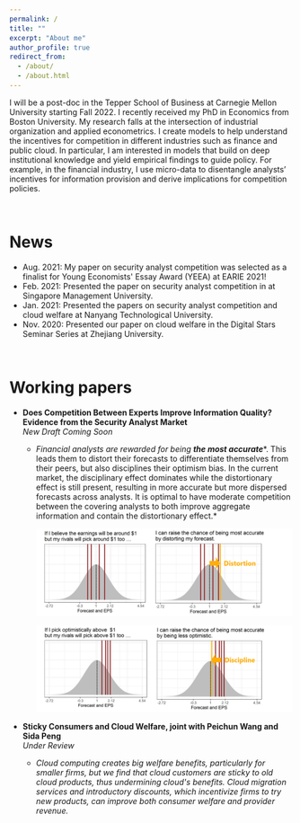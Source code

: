 ```yaml
---
permalink: /
title: ""
excerpt: "About me"
author_profile: true
redirect_from:
  - /about/
  - /about.html
---
```


I will be a post-doc in the Tepper School of Business at Carnegie Mellon University starting Fall 2022. I recently received my PhD in Economics from Boston University. My research falls at the intersection of industrial organization and applied econometrics. I create models to help understand the incentives for competition in different industries such as finance and public cloud. In particular, I am interested in models that build on deep institutional knowledge and yield empirical findings to guide policy. For example, in the financial industry, I use micro-data to disentangle analysts’ incentives for information provision and derive implications for competition policies.



<br>

# News

* Aug. 2021: My paper on security analyst competition was selected as a finalist for Young Economists' Essay Award (YEEA) at EARIE 2021!
* Feb. 2021: Presented the paper on security analyst competition in at Singapore Management University.
* Jan. 2021: Presented the papers on security analyst competition and cloud welfare at Nanyang Technological University.
* Nov. 2020: Presented our paper on cloud welfare in the Digital Stars Seminar Series at Zhejiang University.

<br>

# Working papers

* **Does Competition Between Experts Improve Information Quality? Evidence from the Security Analyst Market**     
*New Draft Coming Soon*

  * *Financial analysts are rewarded for being* ***the most accurate****. This leads them to distort their forecasts to differentiate themselves from their peers, but also disciplines their optimism bias. In the current market, the disciplinary effect dominates while the distortionary effect is still present, resulting in more accurate but more dispersed forecasts across analysts. It is optimal to have moderate competition between the covering analysts to both improve aggregate information and contain the distortionary effect.*

    ![distortion](/images/distortion.png)

    ![discipline](/images/discipline.png)

* **Sticky Consumers and Cloud Welfare, joint with Peichun Wang and Sida Peng**     
*Under Review*

  * *Cloud computing creates big welfare benefits, particularly for smaller firms, but we find that cloud customers are sticky to old cloud products, thus undermining cloud's benefits. Cloud migration services and introductory discounts, which incentivize firms to try new products, can improve both consumer welfare and provider revenue.*
